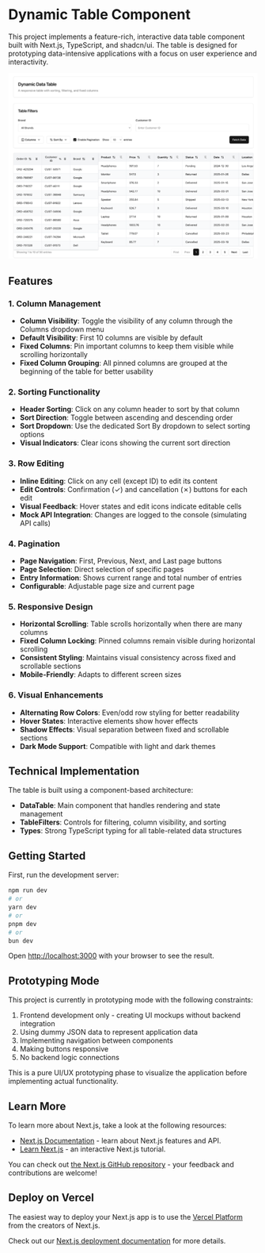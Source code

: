 # Dynamic Table Component

This project implements a feature-rich, interactive data table component built with Next.js, TypeScript, and shadcn/ui. The table is designed for prototyping data-intensive applications with a focus on user experience and interactivity.

![Table Overview](/public/table-preview/table-overview.png)

## Features

### 1. Column Management
- **Column Visibility**: Toggle the visibility of any column through the Columns dropdown menu
- **Default Visibility**: First 10 columns are visible by default
- **Fixed Columns**: Pin important columns to keep them visible while scrolling horizontally
- **Fixed Column Grouping**: All pinned columns are grouped at the beginning of the table for better usability

### 2. Sorting Functionality
- **Header Sorting**: Click on any column header to sort by that column
- **Sort Direction**: Toggle between ascending and descending order
- **Sort Dropdown**: Use the dedicated Sort By dropdown to select sorting options
- **Visual Indicators**: Clear icons showing the current sort direction

### 3. Row Editing
- **Inline Editing**: Click on any cell (except ID) to edit its content
- **Edit Controls**: Confirmation (✓) and cancellation (✗) buttons for each edit
- **Visual Feedback**: Hover states and edit icons indicate editable cells
- **Mock API Integration**: Changes are logged to the console (simulating API calls)

### 4. Pagination
- **Page Navigation**: First, Previous, Next, and Last page buttons
- **Page Selection**: Direct selection of specific pages
- **Entry Information**: Shows current range and total number of entries
- **Configurable**: Adjustable page size and current page

### 5. Responsive Design
- **Horizontal Scrolling**: Table scrolls horizontally when there are many columns
- **Fixed Column Locking**: Pinned columns remain visible during horizontal scrolling
- **Consistent Styling**: Maintains visual consistency across fixed and scrollable sections
- **Mobile-Friendly**: Adapts to different screen sizes

### 6. Visual Enhancements
- **Alternating Row Colors**: Even/odd row styling for better readability
- **Hover States**: Interactive elements show hover effects
- **Shadow Effects**: Visual separation between fixed and scrollable sections
- **Dark Mode Support**: Compatible with light and dark themes

## Technical Implementation

The table is built using a component-based architecture:

- **DataTable**: Main component that handles rendering and state management
- **TableFilters**: Controls for filtering, column visibility, and sorting
- **Types**: Strong TypeScript typing for all table-related data structures

## Getting Started

First, run the development server:

```bash
npm run dev
# or
yarn dev
# or
pnpm dev
# or
bun dev
```

Open [http://localhost:3000](http://localhost:3000) with your browser to see the result.

## Prototyping Mode

This project is currently in prototyping mode with the following constraints:

1. Frontend development only - creating UI mockups without backend integration
2. Using dummy JSON data to represent application data
3. Implementing navigation between components
4. Making buttons responsive
5. No backend logic connections

This is a pure UI/UX prototyping phase to visualize the application before implementing actual functionality.

## Learn More

To learn more about Next.js, take a look at the following resources:

- [Next.js Documentation](https://nextjs.org/docs) - learn about Next.js features and API.
- [Learn Next.js](https://nextjs.org/learn-pages-router) - an interactive Next.js tutorial.

You can check out [the Next.js GitHub repository](https://github.com/vercel/next.js) - your feedback and contributions are welcome!

## Deploy on Vercel

The easiest way to deploy your Next.js app is to use the [Vercel Platform](https://vercel.com/new?utm_medium=default-template&filter=next.js&utm_source=create-next-app&utm_campaign=create-next-app-readme) from the creators of Next.js.

Check out our [Next.js deployment documentation](https://nextjs.org/docs/pages/building-your-application/deploying) for more details.
